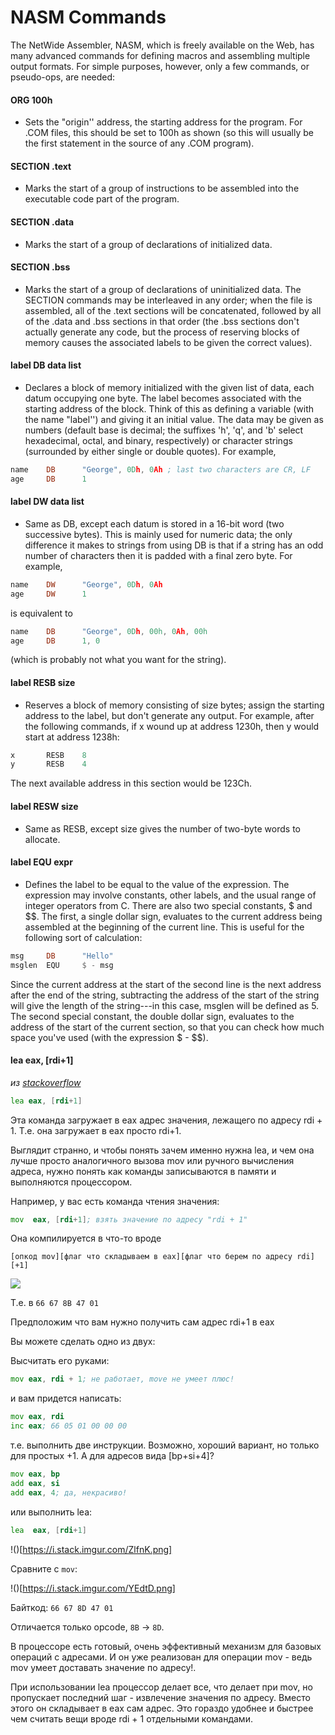 # NASM Commands

The NetWide Assembler, NASM, which is freely available on the Web, has many advanced commands for defining macros and assembling multiple output formats. For simple purposes, however, only a few commands, or pseudo-ops, are needed:

#### ORG 100h
* Sets the "origin'' address, the starting address for the program. For .COM files, this should be set to 100h as shown (so this will usually be the first statement in the source of any .COM program).

#### SECTION .text
* Marks the start of a group of instructions to be assembled into the executable code part of the program.

#### SECTION .data
* Marks the start of a group of declarations of initialized data.
#### SECTION .bss
* Marks the start of a group of declarations of uninitialized data. The SECTION commands may be interleaved in any order; when the file is assembled, all of the .text sections will be concatenated, followed by all of the .data and .bss sections in that order (the .bss sections don't actually generate any code, but the process of reserving blocks of memory causes the associated labels to be given the correct values).
#### label DB data list
* Declares a block of memory initialized with the given list of data, each datum occupying one byte. The label becomes associated with the starting address of the block. Think of this as defining a variable (with the name "label'') and giving it an initial value. The data may be given as numbers (default base is decimal; the suffixes 'h', 'q', and 'b' select hexadecimal, octal, and binary, respectively) or character strings (surrounded by either single or double quotes). For example,
```asm
name    DB      "George", 0Dh, 0Ah ; last two characters are CR, LF
age     DB      1
```

#### label DW data list
* Same as DB, except each datum is stored in a 16-bit word (two successive bytes). This is mainly used for numeric data; the only difference it makes to strings from using DB is that if a string has an odd number of characters then it is padded with a final zero byte. For example,
```asm
name    DW      "George", 0Dh, 0Ah
age     DW      1
```

is equivalent to
```asm
name    DB      "George", 0Dh, 00h, 0Ah, 00h
age     DB      1, 0
```
(which is probably not what you want for the string).
#### label RESB size
* Reserves a block of memory consisting of size bytes; assign the starting address to the label, but don't generate any output. For example, after the following commands, if x wound up at address 1230h, then y would start at address 1238h:
```asm
x       RESB    8
y       RESB    4
```

The next available address in this section would be 123Ch.

#### label RESW size
* Same as RESB, except size gives the number of two-byte words to allocate.

####  label EQU expr
* Defines the label to be equal to the value of the expression. The expression may involve constants, other labels, and the usual range of integer operators from C. There are also two special constants, $ and $$. The first, a single dollar sign, evaluates to the current address being assembled at the beginning of the current line. This is useful for the following sort of calculation:
```asm
msg     DB      "Hello"
msglen  EQU     $ - msg
```

Since the current address at the start of the second line is the next address after the end of the string, subtracting the address of the start of the string will give the length of the string---in this case, msglen will be defined as 5. The second special constant, the double dollar sign, evaluates to the address of the start of the current section, so that you can check how much space you've used (with the expression $ - $$).


#### lea eax, [rdi+1]

*из [stackoverflow](https://ru.stackoverflow.com/questions/610242/%D0%90%D1%81%D1%81%D0%B5%D0%BC%D0%B1%D0%BB%D0%B5%D1%80%D0%BD%D0%B0%D1%8F-%D0%BA%D0%BE%D0%BC%D0%B0%D0%BD%D0%B4%D0%B0-lea)*

```asm
lea eax, [rdi+1]
```
Эта команда загружает в eax адрес значения, лежащего по адресу rdi + 1. Т.е. она загружает в eax просто rdi+1.

Выглядит странно, и чтобы понять зачем именно нужна lea, и чем она лучше просто аналогичного вызова mov или ручного вычисления адреса, нужно понять как команды записываются в памяти и выполняются процессором.

Например, у вас есть команда чтения значения:
```asm
mov  eax, [rdi+1]; взять значение по адресу "rdi + 1"
```

Она компилируется в что-то вроде
```
[опкод mov][флаг что складываем в eax][флаг что берем по адресу rdi][+1]
```

![](https://i.stack.imgur.com/YEdtD.png)

Т.е. в `66 67 8B 47 01`

Предположим что вам нужно получить сам адрес rdi+1 в eax

Вы можете сделать одно из двух:

Высчитать его руками:
```asm
mov eax, rdi + 1; не работает, move не умеет плюс!
```
и вам придется написать:
```asm
mov eax, rdi 
inc eax; 66 05 01 00 00 00
```
т.е. выполнить две инструкции. Возможно, хороший вариант, но только для простых +1. А для адресов вида [bp+si+4]?
```asm
mov eax, bp
add eax, si
add eax, 4; да, некрасиво!
```
или выполнить lea:
```asm
lea  eax, [rdi+1]
```

!()[https://i.stack.imgur.com/ZlfnK.png]

Сравните с `mov`:

!()[https://i.stack.imgur.com/YEdtD.png]

Байткод: `66 67 8D 47 01`

Отличается только opcode, `8B` -> `8D`.

В процессоре есть готовый, очень эффективный механизм для базовых операций с адресами. 
И он уже реализован для операции mov - ведь mov умеет доставать значение по адресу!.

При использовании lea процессор делает все, что делает при mov, 
но пропускает последний шаг - извлечение значения по адресу. 
Вместо этого он складывает в eax сам адрес. Это гораздо удобнее и 
быстрее чем считать вещи вроде rdi + 1 отдельными командами.

